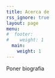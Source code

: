 ```yaml
---
title: Acerca de
rss_ignore: true
layout: page
menu:
#  footer:
#    weight: 1
  main:
    weight: 1
---
```


Poner biografia
